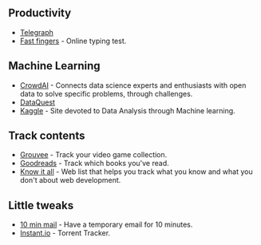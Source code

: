 ## Productivity
- [Telegraph](http://telegra.ph/)
- [Fast fingers](https://10fastfingers.com/typing-test/english) - Online typing test.

## Machine Learning
- [CrowdAI](https://www.crowdai.org/) - Connects data science experts and enthusiasts with open data to solve specific problems, through challenges.
- [DataQuest](https://www.dataquest.io/)
- [Kaggle](https://www.kaggle.com/) - Site devoted to Data Analysis through Machine learning.

## Track contents
- [Grouvee](https://www.grouvee.com/) - Track your video game collection.
- [Goodreads](https://www.goodreads.com/) - Track which books you've read.
- [Know it all](https://know-it-all.io/) - Web list that helps you track what you know and what you don't about web development.

## Little tweaks
- [10 min mail](https://10minutemail.com/10MinuteMail/index.html?dswid=-4717) - Have a temporary email for 10 minutes.
- [Instant.io](https://instant.io/) - Torrent Tracker.

